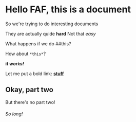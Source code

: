 # Hello FAF, this is a document
So we're trying to do interesting documents

They are actually quide **hard**
Not that *easy*

What happens if we do ##this?

How about `*this*`?

**it *wor`k`s!***

Let me put a bold link: [**stuff**](http://41.media.tumblr.com/49a58542fd70b8ca39b5bd0d9c9c53aa/tumblr_nob40mvTN41tb9nzio1_500.jpg)
## Okay, part two

But there's no part two!

###### So long!